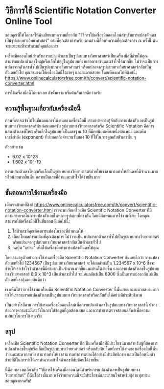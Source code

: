 วิธีการใช้ Scientific Notation Converter Online Tool
====================================================

ขอบคุณที่ให้โอกาสให้ฉันเขียนบทความเกี่ยวกับ "วิธีการใช้เครื่องมือออนไลน์สำหรับการแปลงตัวเลขเป็นรูปแบบทางวิทยาศาสตร์" ตามที่คุณต้องการครับ ด้านล่างนี้คือบทความที่คุณต้องการ ณ ครั้งนี้ ฉันจะพยายามที่จะทำตามที่คุณต้องการ

เครื่องมือออนไลน์สำหรับการแปลงตัวเลขเป็นรูปแบบทางวิทยาศาสตร์เป็นเครื่องมือที่ช่วยให้คุณสามารถแปลงตัวเลขใหญ่หรือเล็กให้อยู่ในรูปแบบที่ง่ายต่อการอ่านและเข้าใจได้มากขึ้น ไม่ว่าจะเป็นการแปลงจากตัวเลขทั่วไปเป็นรูปแบบทางวิทยาศาสตร์ หรือแปลงจากรูปแบบทางวิทยาศาสตร์กลับเป็นตัวเลขทั่วไป คุณสามารถใช้เครื่องมือนี้ได้ง่ายๆ และสะดวกสบาย โดยเพียงแค่ไปที่ลิงก์นี้: <https://www.onlinecalculatorsfree.com/th/convert/scientific-notation-converter.html>

การใช้เครื่องมือนี้ไม่ยากเลย ดังนั้นเรามาเริ่มต้นกันเลยดีกว่าครับ

ความรู้พื้นฐานเกี่ยวกับเครื่องมือนี้
------------------------------------

ก่อนที่เราจะเข้าไปในขั้นตอนการใช้งานของเครื่องมือนี้ เรามาทำความรู้จักกับการแปลงตัวเลขเป็นรูปแบบทางวิทยาศาสตร์กันก่อนเลยครับ รูปแบบทางวิทยาศาสตร์หรือ Scientific Notation คือการแสดงตัวเลขที่ใหญ่หรือเล็กในรูปแบบที่เป็นเลขฐาน 10 ที่มีทศนิยมเพียงหนึ่งตำแหน่ง และเพิ่มเลขชี้กำลัง (exponent) ที่บ่งบอกถึงจำนวนขั้นของ 10 ที่ใช้ในการคูณกับตัวเลขนั้น ๆ

ตัวอย่างเช่น

- 6.02 x 10^23
- 1.602 x 10^-19

การแปลงตัวเลขใหญ่หรือเล็กเป็นรูปแบบทางวิทยาศาสตร์ช่วยให้เราสามารถทำให้ตัวเลขที่มีจำนวนมากหรือน้อยมากขึ้นนั้น กลายเป็นเลขที่อ่านและเข้าใจได้ง่ายขึ้นมาก

ขั้นตอนการใช้งานเครื่องมือ
--------------------------

เมื่อเราเข้ามาที่ลิงก์ <https://www.onlinecalculatorsfree.com/th/convert/scientific-notation-converter.html> เราจะพบกับเครื่องมือ Scientific Notation Converter ที่มีความสามารถในการแปลงตัวเลขในหลายรูปแบบที่ต่างกัน โดยมีลักษณะการใช้งานที่ง่าย โดยคุณสามารถใช้เครื่องมือนี้ในขั้นตอนดังต่อไปนี้:

1. ใส่ตัวเลขที่คุณต้องการแปลงในช่องที่กำหนดให้
2. เลือกโหมดการแปลงที่คุณต้องการ ไม่ว่าจะเป็น แปลงจากตัวเลขทั่วไปเป็นรูปแบบทางวิทยาศาสตร์ หรือแปลงจากรูปแบบทางวิทยาศาสตร์กลับเป็นตัวเลขทั่วไป
3. กดปุ่ม "แปลง" เพื่อให้เครื่องมือทำการแปลงตัวเลขให้คุณ

โดยเรามาดูตัวอย่างการใช้งานเครื่องมือ Scientific Notation Converter กันเลยดีกว่า การแปลงตัวเลขทั่วไป 1234567 เป็นรูปแบบทางวิทยาศาสตร์ จะได้ผลลัพธ์เป็น 1.234567 x 10^6 ซึ่งจะช่วยให้เราเข้าใจว่าตัวเลขนี้มีค่ามากเป็นจำนวนมากขึ้นและอ่านได้ง่ายขึ้น และการแปลงตัวเลขในรูปแบบทางวิทยาศาสตร์ 8.9 x 10^3 เป็นตัวเลขทั่วไป จะได้ผลลัพธ์เป็น 8900 ซึ่งเป็นการแปลงกลับไปเป็นตัวเลขที่เราคุ้นเคยกันดีกว่า

เราเห็นได้ว่าการใช้งานเครื่องมือ Scientific Notation Converter นี้นั้นง่ายและสะดวกสบายมาก ทำให้เราสามารถแปลงตัวเลขเป็นรูปแบบทางวิทยาศาสตร์หรือกลับกันได้อย่างมีประสิทธิภาพ

เป็นอย่างไรก็ตาม การใช้งานเครื่องมือออนไลน์เพื่อการแปลงตัวเลขในรูปแบบทางวิทยาศาสตร์นี้ ยังคงต้องการความระมัดระวังในการใส่ข้อมูลที่ถูกต้องเสมอ และควรทำการตรวจสอบผลลัพธ์เพื่อความแม่นยำในการใช้งานจริง

สรุป
----

เครื่องมือ Scientific Notation Converter ถือเป็นเครื่องมือที่มีประโยชน์มากสำหรับผู้ที่ต้องการแปลงตัวเลขใหญ่หรือเล็กเป็นรูปแบบทางวิทยาศาสตร์ หรือกลับกัน โดยที่การใช้งานของเครื่องมือนี้นั้นง่ายและสะดวกสบาย สามารถทำให้เราสามารถทำการแปลงได้อย่างมีประสิทธิภาพ และเป็นอีกหนึ่งตัวช่วยที่ดีในการทำให้เราทำความเข้าใจตัวเลขที่ซับซ้อนได้ง่ายขึ้น

นี่คือบทความเกี่ยวกับ "วิธีการใช้เครื่องมือออนไลน์สำหรับการแปลงตัวเลขเป็นรูปแบบทางวิทยาศาสตร์" ที่ฉันได้ร่างขึ้นมา หวังว่าบทความนี้จะมีประโยชน์และน่าสนใจสำหรับผู้อ่านทุกท่าน ขอบคุณมากครับ!